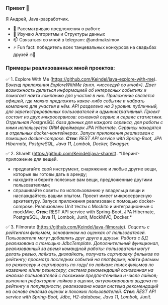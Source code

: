 ### Привет 👋
Я Андрей, Java-разработчик.

- 🔭 Рассматриваю предложения о работе
- 🌱 Изучаю Алгоритмы и Структуры данных
- 📫 Связаться со мной в telegram: @andmaksimov
- ⚡ Fun fact: победитель всех танцевальных конкурсов на свадьбах друзей 🔥💃

### Примеры реализованных мной проектов:

✅ 1. Explore With Me (https://github.com/Keindel/java-explore-with-me).
*Бэкенд приложения ExploreWithMe (англ. «исследуй со мной»). Дает возможность делиться информацией об интересных событиях и помогает найти компанию для участия в них.
Приложение является афишей, где можно предложить какое-либо событие и набрать компанию для участия в нём.
API разделено на 3 уровня: публичный, для зарегистрированных пользователей и административный.
Проект состоит из двух микросервисов: основной сервис и сервис статистики. Отдельная PostgreSQL база данных для каждого сервиса, для работы с ними используется ORM фреймворк JPA Hibernate. Сервисы находятся в отдельных docker-контейнерах. Запуск приложения реализован с помощью docker-compose.
**Стек**: REST API service with Spring-Boot, JPA Hibernate, PostgreSQL, Java 11, Lombok, Docker, Swagger.*

✅ 2. ShareIt (https://github.com/Keindel/java-shareit).
*Шеринг-приложение для вещей.
- предлагайте свой инструмент, снаряжение и любые другие вещи, которые вы готовы дать в аренду;
- находите и берите полезные вам вещи, предложенные другими пользователями;
- спрашивайте советы по использованию у владельца вещи и наслаждайтесь вашим опытом.
Проект имеет микросервисную архитектуру. Запуск приложения реализован с помощью docker-compose. Реализованы Unit тесты c Mockito и интеграционные с mockMvc.
**Стек**: REST API service with Spring-Boot, JPA Hibernate, PostgreSQL, Java 11, Lombok, Junit, MockMVC, Docker.*

✅ 3. Filmorate (https://github.com/Keindel/java-filmorate).
*Соцсеть с рейтингом фильмом, основанном на оценках от пользователей. Пользователи могут добавлять друг друга в друзья.
Работа с БД реализована с помощью JdbcTemplate.
Дополнительный функционал, реализованный за время командной работы: пользователи могут делать ревью, лайкать, дизлайкать, получать сортировку фильмов по рейтингу; просмотр последних событий на платформе; найти фильмы по режиссеру и сортировать по году/ по лайкам; поиск фильмов по названию и/или режиссеру; система рекомендаций основанная на анализе пользователей с похожими предпочтениями и числе лайков; выполнен рефакторинг лайков в оценки, актуализирована выдача по рейтингу и популярности,
реализована новая система рекомендаций на основе анализа оценок и похожих пользователей.
**Стек**: REST API service with Spring-Boot, Jdbc, H2-database, Java 11, Lombok, Junit.*

<!--
**Keindel/Keindel** is a ✨ _special_ ✨ repository because its `README.md` (this file) appears on your GitHub profile.

Here are some ideas to get you started:

- 🔭 I’m currently working on ...
- 🌱 I’m currently learning ...
- 👯 I’m looking to collaborate on ...
- 🤔 I’m looking for help with ...
- 💬 Ask me about ...
- 📫 How to reach me: ...
- 😄 Pronouns: ...
- ⚡ Fun fact: ...
-->
